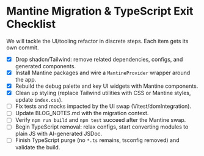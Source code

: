 # Mantine Migration & TypeScript Exit Checklist

We will tackle the UI/tooling refactor in discrete steps. Each item gets its own commit.

- [x] Drop shadcn/Tailwind: remove related dependencies, configs, and generated components.
- [x] Install Mantine packages and wire a `MantineProvider` wrapper around the app.
- [x] Rebuild the debug palette and key UI widgets with Mantine components.
- [x] Clean up styling (replace Tailwind utilities with CSS or Mantine styles, update `index.css`).
- [ ] Fix tests and mocks impacted by the UI swap (Vitest/domIntegration).
- [ ] Update BLOG_NOTES.md with the migration context.
- [ ] Verify `npm run build` and `npm test` succeed after the Mantine swap.
- [ ] Begin TypeScript removal: relax configs, start converting modules to plain JS with AI-generated JSDoc.
- [ ] Finish TypeScript purge (no `*.ts` remains, tsconfig removed) and validate the build.

